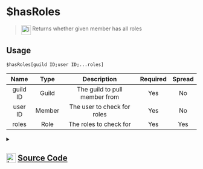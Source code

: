 # $hasRoles
> <img align="top" src="https://upload.wikimedia.org/wikipedia/commons/thumb/e/e4/Infobox_info_icon.svg/160px-Infobox_info_icon.svg.png?20150409153300" alt="image" width="25" height="auto"> Returns whether given member has all roles
## Usage
```
$hasRoles[guild ID;user ID;...roles]
```
| Name | Type | Description | Required | Spread
| :---: | :---: | :---: | :---: | :---: |
guild ID | Guild | The guild to pull member from | Yes | No
user ID | Member | The user to check for roles | Yes | No
roles | Role | The roles to check for | Yes | Yes
<details>
<summary>
    
## <img align="top" src="https://cdn4.iconfinder.com/data/icons/iconsimple-logotypes/512/github-512.png" alt="image" width="25" height="auto">  [Source Code](https://github.com/tryforge/ForgeScript-V2/blob/main/src/native/hasRoles.ts)
    
</summary>
    
```ts
import { PermissionsString } from "discord.js"
import { ArgType, NativeFunction, Return } from "../structures"

export default new NativeFunction({
    name: "$hasRoles",
    version: "1.1.0",
    description: "Returns whether given member has all roles",
    unwrap: true,
    brackets: true,
    args: [
        {
            name: "guild ID",
            description: "The guild to pull member from",
            rest: false,
            required: true,
            type: ArgType.Guild,
        },
        {
            name: "user ID",
            description: "The user to check for roles",
            rest: false,
            type: ArgType.Member,
            required: true,
            pointer: 0,
        },
        {
            name: "roles",
            description: "The roles to check for",
            rest: true,
            type: ArgType.Role,
            required: true,
            pointer: 0
        },
    ],
    execute(_, [, member, roles]) {
        return this.success(member.roles.cache.hasAll(...roles.map(x => x.id)))
    },
})

```
    
</details>